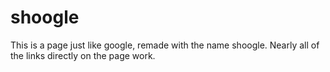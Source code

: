 # shoogle

This is a page just like google, remade with the name shoogle. Nearly all of the links directly on the page work.
